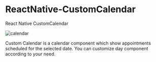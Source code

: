 # ReactNative-CustomCalendar

React Native CustomCalendar

![calendar](https://user-images.githubusercontent.com/34777673/184880777-b8c714a7-f764-4123-9a65-62a7972f71b6.gif)

Custom Calendar is a calendar component which show appointments scheduled for the selected date.
You can customize day component according to your need.

